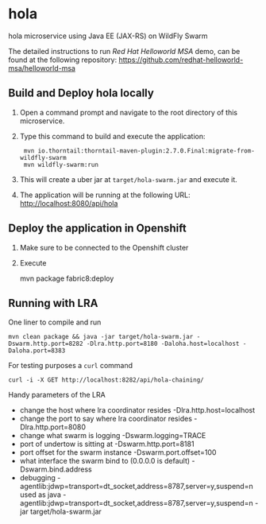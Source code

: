 # hola
hola microservice using Java EE (JAX-RS) on WildFly Swarm

The detailed instructions to run *Red Hat Helloworld MSA* demo, can be found at the following repository: <https://github.com/redhat-helloworld-msa/helloworld-msa>


Build and Deploy hola locally
-----------------------------

1. Open a command prompt and navigate to the root directory of this microservice.
2. Type this command to build and execute the application:

        mvn io.thorntail:thorntail-maven-plugin:2.7.0.Final:migrate-from-wildfly-swarm
        mvn wildfly-swarm:run

3. This will create a uber jar at  `target/hola-swarm.jar` and execute it.
4. The application will be running at the following URL: <http://localhost:8080/api/hola>

Deploy the application in Openshift
-----------------------------------

1. Make sure to be connected to the Openshift cluster
2. Execute

	mvn package fabric8:deploy

Running with LRA
----------------

One liner to compile and run

    mvn clean package && java -jar target/hola-swarm.jar -Dswarm.http.port=8282 -Dlra.http.port=8180 -Daloha.host=localhost -Daloha.port=8383

For testing purposes a `curl` command

    curl -i -X GET http://localhost:8282/api/hola-chaining/

Handy parameters of the LRA

- change the host where lra coordinator resides
    -Dlra.http.host=localhost
- change the port to say where lra coordinator resides
    -Dlra.http.port=8080
- change what swarm is logging
    -Dswarm.logging=TRACE
- port of undertow is sitting at
    -Dswarm.http.port=8181
- port offset for the swarm instance
    -Dswarm.port.offset=100
- what interface the swarm bind to (0.0.0.0 is default)
    -Dswarm.bind.address
- debugging
    -agentlib:jdwp=transport=dt_socket,address=8787,server=y,suspend=n
  used as
    java -agentlib:jdwp=transport=dt_socket,address=8787,server=y,suspend=n -jar target/hola-swarm.jar


